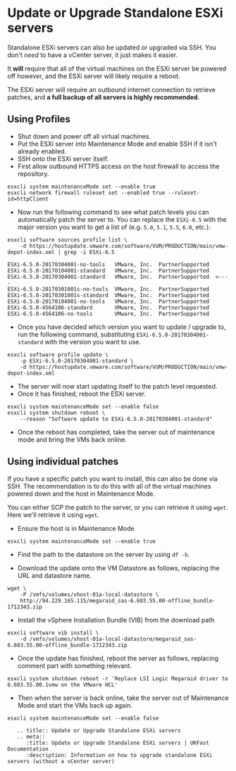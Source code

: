 # Update or Upgrade Standalone ESXi servers

Standalone ESXi servers can also be updated or upgraded via SSH. You don't *need* to have a vCenter server, it just makes it easier.

It **will** require that all of the virtual machines on the ESXi server be powered off however, and the ESXi server will likely require a reboot.

The ESXi server will require an outbound internet connection to retrieve patches, and **a full backup of all servers is highly recommended**.

## Using Profiles

* Shut down and power off all virtual machines.
* Put the ESXi server into Maintenance Mode and enable SSH if it isn't already enabled.
* SSH onto the ESXi server itself.
* First allow outbound HTTPS access on the host firewall to access the repository.

```console
esxcli system maintenanceMode set --enable true
esxcli network firewall ruleset set --enabled true --ruleset-id=httpClient
```

* Now run the following command to see what patch levels you can automatically patch the server to. You can replace the `ESXi-6.5` with the major version you want to get a list of (e.g. `5.0`, `5.1`, `5.5`, `6.0`, etc.):

```console
esxcli software sources profile list \
    -d https://hostupdate.vmware.com/software/VUM/PRODUCTION/main/vmw-depot-index.xml | grep -i ESXi-6.5
```

```console
ESXi-6.5.0-20170304001-no-tools   VMware, Inc.  PartnerSupported
ESXi-6.5.0-20170104001-standard   VMware, Inc.  PartnerSupported
ESXi-6.5.0-20170304001-standard   VMware, Inc.  PartnerSupported  <----
ESXi-6.5.0-20170301001s-no-tools  VMware, Inc.  PartnerSupported
ESXi-6.5.0-20170301001s-standard  VMware, Inc.  PartnerSupported
ESXi-6.5.0-20170104001-no-tools   VMware, Inc.  PartnerSupported
ESXi-6.5.0-4564106-standard       VMware, Inc.  PartnerSupported
ESXi-6.5.0-4564106-no-tools       VMware, Inc.  PartnerSupported
```

* Once you have decided which version you want to update / upgrade to, run the following command, substituting `ESXi-6.5.0-20170304001-standard` with the version you want to use.

```console
esxcli software profile update \
    -p ESXi-6.5.0-20170304001-standard \
    -d https://hostupdate.vmware.com/software/VUM/PRODUCTION/main/vmw-depot-index.xml
```

* The server will now start updating itself to the patch level requested.
* Once it has finished, reboot the ESXi server.

```console
esxcli system maintenanceMode set --enable false
esxcli system shutdown reboot \
    --reason "Software update to ESXi-6.5.0-20170304001-standard"
```

* Once the reboot has completed, take the server out of maintenance mode and bring the VMs back online.

## Using individual patches

If you have a specific patch you want to install, this can also be done via SSH. The recommendation is to do this with all of the virtual machines powered down and the host in Maintenance Mode.

You can either SCP the patch to the server, or you can retrieve it using `wget`. Here we'll retrieve it using `wget`.

* Ensure the host is in Maintenance Mode

```console
esxcli system maintenanceMode set --enable true
```

* Find the path to the datastore on the server by using `df -h`.

* Download the update onto the VM Datastore as follows, replacing the URL and datastore name.

```console
wget \
    -P /vmfs/volumes/vhost-01a-local-datastore \
    http://94.229.165.115/megaraid_sas-6.603.55.00-offline_bundle-1712343.zip
```

* Install the vSphere Installation Bundle (VIB) from the download path

```console
esxcli software vib install \
    -d /vmfs/volumes/vhost-01a-local-datastore/megaraid_sas-6.603.55.00-offline_bundle-1712343.zip
```

* Once the update has finished, reboot the server as follows, replacing comment part with something relevant.

```console
esxcli system shutdown reboot -r 'Replace LSI Logic Megaraid driver to 6.603.55.00.1vmw on the VMware HCL'
```

* Then when the server is back online, take the server out of Maintenance Mode and start the VMs back up again.

```console
esxcli system maintenanceMode set --enable false
```

```eval_rst
   .. title:: Update or Upgrade Standalone ESXi servers
   .. meta::
      :title: Update or Upgrade Standalone ESXi servers | UKFast Documentation
      :description: Information on how to upgrade standalone ESXi servers (without a vCenter server)
```
